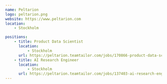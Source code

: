 ```yaml
---
name: Peltarion
logo: peltarion.png
website: https://www.peltarion.com
location:
    - Stockholm

positions:
    - title: Product Data Scientist
      location:
          - Stockholm
      url: https://peltarion.teamtailor.com/jobs/170866-product-data-scientist/applications/new
    - title: AI Research Engineer
      location:
          - Stockholm
      url: https://peltarion.teamtailor.com/jobs/137403-ai-research-engineer/applications/new
---
```

